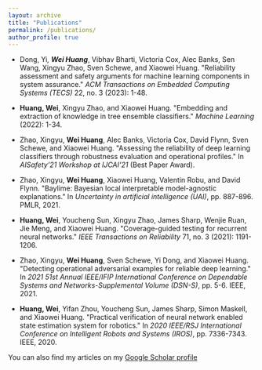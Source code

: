 ```yaml
---
layout: archive
title: "Publications"
permalink: /publications/
author_profile: true
---
```

- Dong, Yi<sup>*</sup>, **Wei Huang**<sup>*</sup>, Vibhav Bharti, Victoria Cox, Alec Banks, Sen Wang, Xingyu Zhao, Sven Schewe, and Xiaowei Huang. "Reliability assessment and safety arguments for machine learning components in system assurance." *ACM Transactions on Embedded Computing Systems (TECS)* 22, no. 3 (2023): 1-48.

- **Huang, Wei**, Xingyu Zhao, and Xiaowei Huang. "Embedding and extraction of knowledge in tree ensemble classifiers." *Machine Learning* (2022): 1-34.

- Zhao, Xingyu, **Wei Huang**, Alec Banks, Victoria Cox, David Flynn, Sven Schewe, and Xiaowei Huang. "Assessing the reliability of deep learning classifiers through robustness evaluation and operational profiles." In *AISafety’21 Workshop at IJCAI’21* (Best Paper Award).

- Zhao, Xingyu, **Wei Huang**, Xiaowei Huang, Valentin Robu, and David Flynn. "Baylime: Bayesian local interpretable model-agnostic explanations." In *Uncertainty in artificial intelligence (UAI)*, pp. 887-896. PMLR, 2021.

- **Huang, Wei**, Youcheng Sun, Xingyu Zhao, James Sharp, Wenjie Ruan, Jie Meng, and Xiaowei Huang. "Coverage-guided testing for recurrent neural networks." *IEEE Transactions on Reliability* 71, no. 3 (2021): 1191-1206.

- Zhao, Xingyu, **Wei Huang**, Sven Schewe, Yi Dong, and Xiaowei Huang. "Detecting operational adversarial examples for reliable deep learning." In *2021 51st Annual IEEE/IFIP International Conference on Dependable Systems and Networks-Supplemental Volume (DSN-S)*, pp. 5-6. IEEE, 2021.

- **Huang, Wei**, Yifan Zhou, Youcheng Sun, James Sharp, Simon Maskell, and Xiaowei Huang. "Practical verification of neural network enabled state estimation system for robotics." In *2020 IEEE/RSJ International Conference on Intelligent Robots and Systems (IROS)*, pp. 7336-7343. IEEE, 2020.

You can also find my articles on my [Google Scholar profile](https://scholar.google.com/citations?user=qwqKoMAAAAAJ&hl=en)
